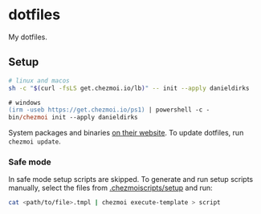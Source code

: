 # dotfiles

My dotfiles.


## Setup

```bash
# linux and macos
sh -c "$(curl -fsLS get.chezmoi.io/lb)" -- init --apply danieldirks
```

```ps
# windows
(irm -useb https://get.chezmoi.io/ps1) | powershell -c -
bin/chezmoi init --apply danieldirks
```

System packages and binaries [on their website](https://www.chezmoi.io/install/). To update dotfiles, run `chezmoi update`.


### Safe mode

In safe mode setup scripts are skipped. To generate and run setup scripts manually, select the files from [.chezmoiscripts/setup](home/.chezmoiscripts/setup/) and run:

```sh
cat <path/to/file>.tmpl | chezmoi execute-template > script
```
